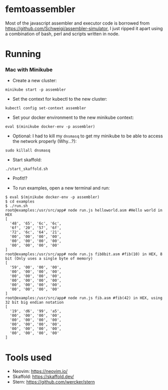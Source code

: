 # femtoassembler
Most of the javascript assembler and executor code is borrowed from https://github.com/Schweigi/assembler-simulator, I just ripped it apart using a combination of bash, perl and scripts written in node. 

# Running

### Mac with Minikube

* Create a new cluster:

```minikube start -p assembler```

* Set the context for kubectl to the new cluster:

```kubectl config set-context assembler```

* Set your docker environment to the new minikube context:

```eval $(minikube docker-env -p assembler)```

* Optional: I had to kill my `dnsmasq` to get my minikube to be able to access the network properly (Why...?):

```sudo killall dnsmasq```

* Start skaffold:

```./start_skaffold.sh```

* Profit!?

* To run examples, open a new terminal and run:

```
$ eval $(minikube docker-env -p assembler)
$ cd examples
$ ./run.sh
root@examples:/usr/src/app# node run.js helloworld.asm #Hello world in HEX
[
  '48', '65', '6c', '6c',
  '6f', '20', '57', '6f',
  '72', '6c', '64', '21',
  '00', '00', '00', '00',
  '00', '00', '00', '00',
  '00', '00', '00', '00'
]
root@examples:/usr/src/app# node run.js fib8bit.asm #fib(10) in HEX, 8 bit (Only uses a single byte of memory)
[
  '59', '00', '00', '00',
  '00', '00', '00', '00',
  '00', '00', '00', '00',
  '00', '00', '00', '00',
  '00', '00', '00', '00',
  '00', '00', '00', '00'
]
root@examples:/usr/src/app# node run.js fib.asm #fib(42) in HEX, using 32 bit big endian notation
[
  '19', 'd6', '99', 'a5',
  '00', '00', '00', '00',
  '00', '00', '00', '00',
  '00', '00', '00', '00',
  '00', '00', '00', '00',
  '00', '00', '00', '00'
]
```

# Tools used

* Neovim: https://neovim.io/
* Skaffold: https://skaffold.dev/
* Stern: https://github.com/wercker/stern

